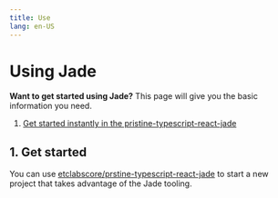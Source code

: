 ```yaml
---
title: Use
lang: en-US
---
```


# Using Jade


<div class="featured">

  **Want to get started using Jade?** This page will give you the basic information you need.

  1. [Get started instantly in the pristine-typescript-react-jade](#_1-Get-started)

</div>

## 1. Get started

You can use [etclabscore/prstine-typescript-react-jade](https://github.com/etclabscore/pristine-typescript-react) to start a new project that takes advantage of the Jade tooling.
